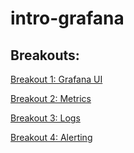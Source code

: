 # intro-grafana

## Breakouts:

[Breakout 1: Grafana UI ](breakout-1-Grafana-UI.md)

[Breakout 2: Metrics ](breakout-2-Metrics.md)

[Breakout 3: Logs ](breakout-3-Logs.md)

[Breakout 4: Alerting ](breakout-4-Alerting.md)
